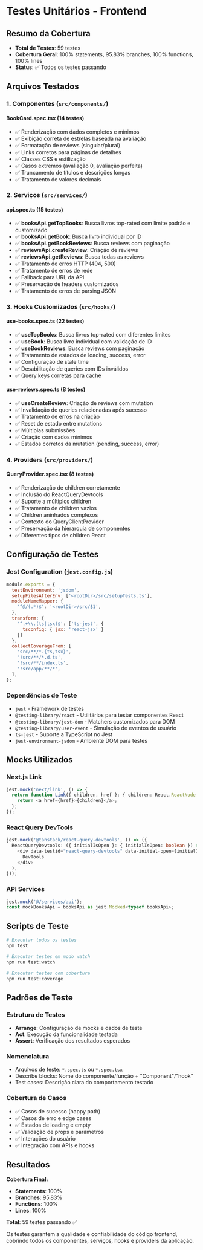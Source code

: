 # Testes Unitários - Frontend

## Resumo da Cobertura

- **Total de Testes**: 59 testes
- **Cobertura Geral**: 100% statements, 95.83% branches, 100% functions, 100% lines
- **Status**: ✅ Todos os testes passando

## Arquivos Testados

### 1. Componentes (`src/components/`)

#### BookCard.spec.tsx (14 testes)
- ✅ Renderização com dados completos e mínimos
- ✅ Exibição correta de estrelas baseada na avaliação
- ✅ Formatação de reviews (singular/plural)
- ✅ Links corretos para páginas de detalhes
- ✅ Classes CSS e estilização
- ✅ Casos extremos (avaliação 0, avaliação perfeita)
- ✅ Truncamento de títulos e descrições longas
- ✅ Tratamento de valores decimais

### 2. Serviços (`src/services/`)

#### api.spec.ts (15 testes)
- ✅ **booksApi.getTopBooks**: Busca livros top-rated com limite padrão e customizado
- ✅ **booksApi.getBook**: Busca livro individual por ID
- ✅ **booksApi.getBookReviews**: Busca reviews com paginação
- ✅ **reviewsApi.createReview**: Criação de reviews
- ✅ **reviewsApi.getReviews**: Busca todas as reviews
- ✅ Tratamento de erros HTTP (404, 500)
- ✅ Tratamento de erros de rede
- ✅ Fallback para URL da API
- ✅ Preservação de headers customizados
- ✅ Tratamento de erros de parsing JSON

### 3. Hooks Customizados (`src/hooks/`)

#### use-books.spec.ts (22 testes)
- ✅ **useTopBooks**: Busca livros top-rated com diferentes limites
- ✅ **useBook**: Busca livro individual com validação de ID
- ✅ **useBookReviews**: Busca reviews com paginação
- ✅ Tratamento de estados de loading, success, error
- ✅ Configuração de stale time
- ✅ Desabilitação de queries com IDs inválidos
- ✅ Query keys corretas para cache

#### use-reviews.spec.ts (8 testes)
- ✅ **useCreateReview**: Criação de reviews com mutation
- ✅ Invalidação de queries relacionadas após sucesso
- ✅ Tratamento de erros na criação
- ✅ Reset de estado entre mutations
- ✅ Múltiplas submissões
- ✅ Criação com dados mínimos
- ✅ Estados corretos da mutation (pending, success, error)

### 4. Providers (`src/providers/`)

#### QueryProvider.spec.tsx (8 testes)
- ✅ Renderização de children corretamente
- ✅ Inclusão do ReactQueryDevtools
- ✅ Suporte a múltiplos children
- ✅ Tratamento de children vazios
- ✅ Children aninhados complexos
- ✅ Contexto do QueryClientProvider
- ✅ Preservação da hierarquia de componentes
- ✅ Diferentes tipos de children React

## Configuração de Testes

### Jest Configuration (`jest.config.js`)
```javascript
module.exports = {
  testEnvironment: 'jsdom',
  setupFilesAfterEnv: ['<rootDir>/src/setupTests.ts'],
  moduleNameMapper: {
    '^@/(.*)$': '<rootDir>/src/$1',
  },
  transform: {
    '^.+\\.(ts|tsx)$': ['ts-jest', {
      tsconfig: { jsx: 'react-jsx' }
    }]
  },
  collectCoverageFrom: [
    'src/**/*.{ts,tsx}',
    '!src/**/*.d.ts',
    '!src/**/index.ts',
    '!src/app/**/*',
  ],
};
```

### Dependências de Teste
- `jest` - Framework de testes
- `@testing-library/react` - Utilitários para testar componentes React
- `@testing-library/jest-dom` - Matchers customizados para DOM
- `@testing-library/user-event` - Simulação de eventos de usuário
- `ts-jest` - Suporte a TypeScript no Jest
- `jest-environment-jsdom` - Ambiente DOM para testes

## Mocks Utilizados

### Next.js Link
```typescript
jest.mock('next/link', () => {
  return function Link({ children, href }: { children: React.ReactNode; href: string }) {
    return <a href={href}>{children}</a>;
  };
});
```

### React Query DevTools
```typescript
jest.mock('@tanstack/react-query-devtools', () => ({
  ReactQueryDevtools: ({ initialIsOpen }: { initialIsOpen: boolean }) => (
    <div data-testid="react-query-devtools" data-initial-open={initialIsOpen}>
      DevTools
    </div>
  ),
}));
```

### API Services
```typescript
jest.mock('@/services/api');
const mockBooksApi = booksApi as jest.Mocked<typeof booksApi>;
```

## Scripts de Teste

```bash
# Executar todos os testes
npm test

# Executar testes em modo watch
npm run test:watch

# Executar testes com cobertura
npm run test:coverage
```

## Padrões de Teste

### Estrutura de Testes
- **Arrange**: Configuração de mocks e dados de teste
- **Act**: Execução da funcionalidade testada
- **Assert**: Verificação dos resultados esperados

### Nomenclatura
- Arquivos de teste: `*.spec.ts` ou `*.spec.tsx`
- Describe blocks: Nome do componente/função + "Component"/"hook"
- Test cases: Descrição clara do comportamento testado

### Cobertura de Casos
- ✅ Casos de sucesso (happy path)
- ✅ Casos de erro e edge cases
- ✅ Estados de loading e empty
- ✅ Validação de props e parâmetros
- ✅ Interações do usuário
- ✅ Integração com APIs e hooks

## Resultados

**Cobertura Final:**
- **Statements**: 100%
- **Branches**: 95.83%
- **Functions**: 100%
- **Lines**: 100%

**Total**: 59 testes passando ✅

Os testes garantem a qualidade e confiabilidade do código frontend, cobrindo todos os componentes, serviços, hooks e providers da aplicação. 